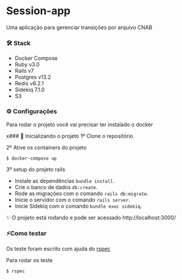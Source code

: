 # Session-app
  Uma aplicação para gerenciar transições por arquivo CNAB

### 🛠️ Stack 
 - Docker Compose
 - Ruby v3.0
 - Rails v7
 - Postgres v13.2
 - Redis v6.2.1
 - Sidekiq 7.1.0
 - S3

### ⚙️ Configurações 
Para rodar o projeto você vai precisar ter instalado o docker

x### 🚀 Inicializando o projeto 
1º Clone o repositório

2º Ative os containers do projeto
```
$ docker-compose up
```

3º setup do projeto rails 

 - Instale as dependências `bundle install.`
 - Crie o banco de dados  `db:create`.
 - Rode as migrações com o comando `rails db:migrate`.
 - Inicie o servidor com o comando `rails server`.
 - Inicie Sidekiq com o comando `bundle exec sidekiq`.


✨ O projeto está rodando e pode ser acessado http://localhost:3000/

### ⚡Como testar   
  Os teste foram escrito com ajuda do [rspec](https://rspec.info/)

 Para rodar os teste 
```
$ rspec 
```
